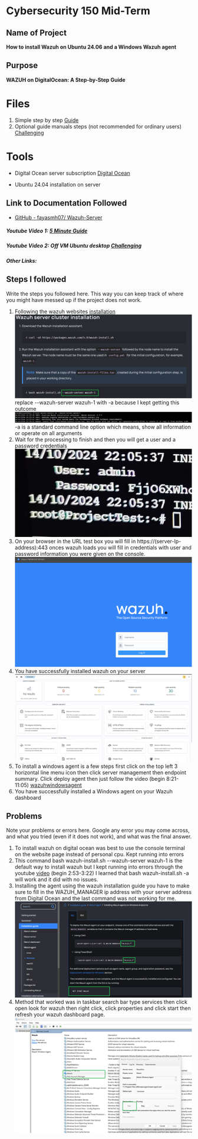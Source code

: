 # Cybersecurity 150 Mid-Term

## Name of Project
**How to install Wazuh on Ubuntu 24.06 and a Windows Wazuh agent**

## Purpose
**WAZUH on DigitalOcean: A Step-by-Step Guide** 

# Files
1. Simple step by step [Guide](https://medium.com/@akobeajiboluemmanuel/step-by-step-setup-of-wazuh-siem-on-ubuntu-22-04-3-lts-4663104fe69b)
2. Optional guide manuals steps (not recommended for ordinary users) [Challenging](https://computingforgeeks.com/how-to-install-wazuh-server-on-ubuntu/) 



# Tools 
* Digital Ocean server subscription [Digital Ocean](https://www.digitalocean.com/)

* Ubuntu 24.04 installation on server

## Link to Documentation Followed
- [GitHub - fayasmh07/ Wazuh-Server](https://github.com/fayasmh07/Wazuh-Server)

##### Youtube Video 1: [5 Minute Guide](https://www.youtube.com/watch?v=pCKApbHhQiY)

##### Youtube Video 2: Off VM Ubuntu desktop [Challenging](https://www.youtube.com/watch?v=3CfjoCQmpo8)

##### Other Links: 


## Steps I followed
Write the steps you followed here.  This way you can keep track of where you might have messed up if the project does not work.
1. Following the wazuh websites [installation](https://documentation.wazuh.com/current/installation-guide/wazuh-server/installation-assistant.html) ![replace](Images/github1.png) replace --wazuh-server wazuh-1 with -a because I kept getting this outcome ![wrong](2.png) -a is a standard command line option which means, show all information or operate on all arguments
2. Wait for the processing to finish and then you will get a user and a password credentials ![credentials](credentials1.jpg)
3. On your browser in the URL test box you will fill in https://(server-Ip-address):443 onces wazuh loads you will fill in credentials with user and password information you were given on the console. ![wazuhlogin](wazuhlogin.png)
4. You have successfully installed wazuh on  your server ![wazuhscreeen](wazuhscreen.png) 
5. To install a windows agent is a few steps first click on the top left 3 horizontal line menu icon then click server management then endpoint summary. Click deploy agent then just follow the video (begin 8:21- 11:05) [wazuhwindowsagent](https://www.youtube.com/watch?v=JTGMWH2w2p4)
6. You have successfully installed a Windows agent on your Wazuh dashboard


## Problems
Note your problems or errors here.  Google any error you may come across, and what you tried (even if it does not work), and what was the final answer.
1. To install wazuh on digital ocean was best to use the console terminal on the website page instead of personal cpu. Kept running into errors
2. This command bash wazuh-install.sh --wazuh-server wazuh-1 is the default way to install wazuh but I kept running into errors through the youtube [video](https://www.youtube.com/watch?v=JTGMWH2w2p4) (begin 2:53-3:22) I learned that bash wazuh-install.sh -a will work and it did with no issues.
3. Installing the agent using the wazuh installation guide you have to make sure to fill in the WAZUH_MANAGER ip address with your server address from Digital Ocean and the last command was not working for me. ![agentnetstart](wazuhagentIP.png)
4. Method that worked was in taskbar search bar type services then click open look for wazuh then right click, click properties and click start then refresh your wazuh dashboard page. ![wazuhstart](wazuhstart.png)


<!--  
Example
1. Arduino code will not load on ESP32 Cam.
   Answer: Camera drivers were incorrect I needed to install the driver: [https://www.wch-ic.com/downloads/CH341SER_ZIP.html](https://github.com/martin-ger/esp32_nat_router).  I used file, "CH341SER.ZIP" and it worked.
   -->
